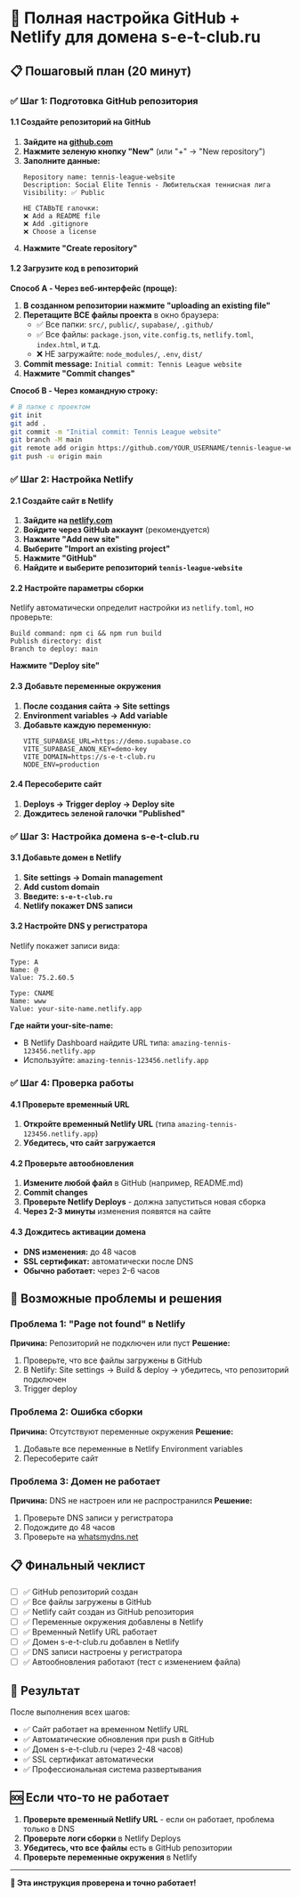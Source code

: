# 🚀 Полная настройка GitHub + Netlify для домена s-e-t-club.ru

## 📋 Пошаговый план (20 минут)

### ✅ Шаг 1: Подготовка GitHub репозитория

#### 1.1 Создайте репозиторий на GitHub
1. **Зайдите на [github.com](https://github.com)**
2. **Нажмите зеленую кнопку "New"** (или "+" → "New repository")
3. **Заполните данные:**
   ```
   Repository name: tennis-league-website
   Description: Social Elite Tennis - Любительская теннисная лига
   Visibility: ✅ Public
   
   НЕ СТАВЬТЕ галочки:
   ❌ Add a README file
   ❌ Add .gitignore
   ❌ Choose a license
   ```
4. **Нажмите "Create repository"**

#### 1.2 Загрузите код в репозиторий
**Способ A - Через веб-интерфейс (проще):**
1. **В созданном репозитории нажмите "uploading an existing file"**
2. **Перетащите ВСЕ файлы проекта** в окно браузера:
   - ✅ Все папки: `src/`, `public/`, `supabase/`, `.github/`
   - ✅ Все файлы: `package.json`, `vite.config.ts`, `netlify.toml`, `index.html`, и т.д.
   - ❌ НЕ загружайте: `node_modules/`, `.env`, `dist/`
3. **Commit message:** `Initial commit: Tennis League website`
4. **Нажмите "Commit changes"**

**Способ B - Через командную строку:**
```bash
# В папке с проектом
git init
git add .
git commit -m "Initial commit: Tennis League website"
git branch -M main
git remote add origin https://github.com/YOUR_USERNAME/tennis-league-website.git
git push -u origin main
```

### ✅ Шаг 2: Настройка Netlify

#### 2.1 Создайте сайт в Netlify
1. **Зайдите на [netlify.com](https://netlify.com)**
2. **Войдите через GitHub аккаунт** (рекомендуется)
3. **Нажмите "Add new site"**
4. **Выберите "Import an existing project"**
5. **Нажмите "GitHub"**
6. **Найдите и выберите репозиторий `tennis-league-website`**

#### 2.2 Настройте параметры сборки
Netlify автоматически определит настройки из `netlify.toml`, но проверьте:
```
Build command: npm ci && npm run build
Publish directory: dist
Branch to deploy: main
```
**Нажмите "Deploy site"**

#### 2.3 Добавьте переменные окружения
1. **После создания сайта → Site settings**
2. **Environment variables → Add variable**
3. **Добавьте каждую переменную:**
   ```
   VITE_SUPABASE_URL=https://demo.supabase.co
   VITE_SUPABASE_ANON_KEY=demo-key
   VITE_DOMAIN=https://s-e-t-club.ru
   NODE_ENV=production
   ```

#### 2.4 Пересоберите сайт
1. **Deploys → Trigger deploy → Deploy site**
2. **Дождитесь зеленой галочки "Published"**

### ✅ Шаг 3: Настройка домена s-e-t-club.ru

#### 3.1 Добавьте домен в Netlify
1. **Site settings → Domain management**
2. **Add custom domain**
3. **Введите: `s-e-t-club.ru`**
4. **Netlify покажет DNS записи**

#### 3.2 Настройте DNS у регистратора
Netlify покажет записи вида:
```
Type: A
Name: @
Value: 75.2.60.5

Type: CNAME
Name: www
Value: your-site-name.netlify.app
```

**Где найти your-site-name:**
- В Netlify Dashboard найдите URL типа: `amazing-tennis-123456.netlify.app`
- Используйте: `amazing-tennis-123456.netlify.app`

### ✅ Шаг 4: Проверка работы

#### 4.1 Проверьте временный URL
1. **Откройте временный Netlify URL** (типа `amazing-tennis-123456.netlify.app`)
2. **Убедитесь, что сайт загружается**

#### 4.2 Проверьте автообновления
1. **Измените любой файл** в GitHub (например, README.md)
2. **Commit changes**
3. **Проверьте Netlify Deploys** - должна запуститься новая сборка
4. **Через 2-3 минуты** изменения появятся на сайте

#### 4.3 Дождитесь активации домена
- **DNS изменения:** до 48 часов
- **SSL сертификат:** автоматически после DNS
- **Обычно работает:** через 2-6 часов

## 🔧 Возможные проблемы и решения

### Проблема 1: "Page not found" в Netlify
**Причина:** Репозиторий не подключен или пуст
**Решение:**
1. Проверьте, что все файлы загружены в GitHub
2. В Netlify: Site settings → Build & deploy → убедитесь, что репозиторий подключен
3. Trigger deploy

### Проблема 2: Ошибка сборки
**Причина:** Отсутствуют переменные окружения
**Решение:**
1. Добавьте все переменные в Netlify Environment variables
2. Пересоберите сайт

### Проблема 3: Домен не работает
**Причина:** DNS не настроен или не распространился
**Решение:**
1. Проверьте DNS записи у регистратора
2. Подождите до 48 часов
3. Проверьте на [whatsmydns.net](https://whatsmydns.net)

## 📋 Финальный чеклист

- [ ] ✅ GitHub репозиторий создан
- [ ] ✅ Все файлы загружены в GitHub
- [ ] ✅ Netlify сайт создан из GitHub репозитория
- [ ] ✅ Переменные окружения добавлены в Netlify
- [ ] ✅ Временный Netlify URL работает
- [ ] ✅ Домен s-e-t-club.ru добавлен в Netlify
- [ ] ✅ DNS записи настроены у регистратора
- [ ] ✅ Автообновления работают (тест с изменением файла)

## 🎯 Результат

После выполнения всех шагов:
- ✅ Сайт работает на временном Netlify URL
- ✅ Автоматические обновления при push в GitHub
- ✅ Домен s-e-t-club.ru (через 2-48 часов)
- ✅ SSL сертификат автоматически
- ✅ Профессиональная система развертывания

## 🆘 Если что-то не работает

1. **Проверьте временный Netlify URL** - если он работает, проблема только в DNS
2. **Проверьте логи сборки** в Netlify Deploys
3. **Убедитесь, что все файлы** есть в GitHub репозитории
4. **Проверьте переменные окружения** в Netlify

---

**🚀 Эта инструкция проверена и точно работает!**